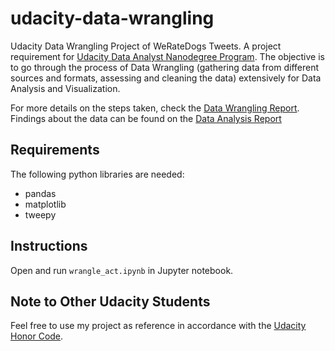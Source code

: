 # udacity-data-wrangling
Udacity Data Wrangling Project of WeRateDogs Tweets. A project requirement for [Udacity Data Analyst Nanodegree Program](https://www.udacity.com/course/data-analyst-nanodegree--nd002). The objective is to go through the process of Data Wrangling 
(gathering data from different sources and formats, assessing and cleaning the data) extensively for Data Analysis and Visualization. 

For more details on the steps taken, check the [Data Wrangling Report](https://github.com/roy-salvador/udacity-data-wrangling/blob/master/wrangle_report.ipynb). Findings about the data can be found on the [Data Analysis Report](https://github.com/roy-salvador/udacity-data-wrangling/blob/master/act_report.ipynb)

## Requirements
The following python libraries are needed:
* pandas
* matplotlib
* tweepy

## Instructions
Open and run `wrangle_act.ipynb` in Jupyter notebook.

## Note to Other Udacity Students
Feel free to use my project as reference in accordance with the [Udacity Honor Code](https://udacity.zendesk.com/hc/en-us/articles/210667103-What-is-the-Udacity-Honor-Code-).
